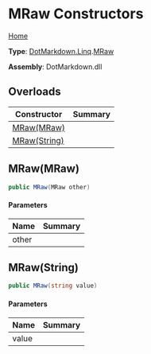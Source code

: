 # MRaw Constructors

[Home](../../../../README.md)

**Type**: [DotMarkdown.Linq](../../README.md)\.[MRaw](../README.md)

**Assembly**: DotMarkdown\.dll

## Overloads

| Constructor | Summary |
| ----------- | ------- |
| [MRaw(MRaw)](#DotMarkdown_Linq_MRaw__ctor_DotMarkdown_Linq_MRaw_) | |
| [MRaw(String)](#DotMarkdown_Linq_MRaw__ctor_System_String_) | |

## MRaw\(MRaw\)<a name="DotMarkdown_Linq_MRaw__ctor_DotMarkdown_Linq_MRaw_"></a>

```csharp
public MRaw(MRaw other)
```

#### Parameters

| Name | Summary |
| ---- | ------- |
| other | |

## MRaw\(String\)<a name="DotMarkdown_Linq_MRaw__ctor_System_String_"></a>

```csharp
public MRaw(string value)
```

#### Parameters

| Name | Summary |
| ---- | ------- |
| value | |

